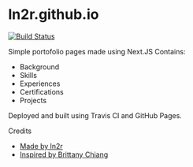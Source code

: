 # ln2r.github.io

[![Build Status](https://travis-ci.com/ln2r/ln2r.github.io.svg?branch=master)](https://travis-ci.com/ln2r/ln2r.github.io)

Simple portofolio pages made using Next.JS
Contains:
- Background
- Skills
- Experiences
- Certifications
- Projects

Deployed and built using Travis CI and GitHub Pages.

Credits
- [Made by ln2r](https://github.com/ln2r)
- [Inspired by Brittany Chiang](https://github.com/bchiang7)